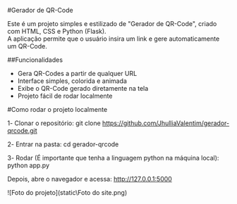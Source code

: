 #Gerador de QR-Code

Este é um projeto simples e estilizado de "Gerador de QR-Code", criado com HTML, CSS e Python (Flask).  
A aplicação permite que o usuário insira um link e gere automaticamente um QR-Code.

##Funcionalidades

- Gera QR-Codes a partir de qualquer URL  
- Interface simples, colorida e animada  
- Exibe o QR-Code gerado diretamente na tela  
- Projeto fácil de rodar localmente  

#Como rodar o projeto localmente

1️- Clonar o repositório:
git clone https://github.com/JhulliaValentim/gerador-qrcode.git

2️- Entrar na pasta:
cd gerador-qrcode

3️- Rodar (É importante que tenha a linguagem python na máquina local):
python app.py

Depois, abre o navegador e acessa:
http://127.0.0.1:5000

![Foto do projeto](static\Foto do site.png)
